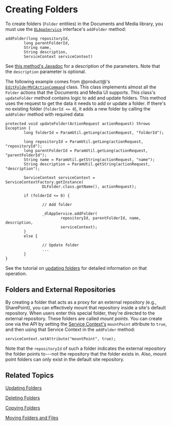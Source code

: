 # Creating Folders [](id=creating-folders)

To create folders (`Folder` entities) in the Documents and Media library, you 
must use the 
[`DLAppService`](@platform-ref@/7.1-latest/javadocs/portal-kernel/com/liferay/document/library/kernel/service/DLAppService.html) 
interface's `addFolder` method: 

    addFolder(long repositoryId, 
            long parentFolderId, 
            String name, 
            String description, 
            ServiceContext serviceContext)

See 
[this method's Javadoc](@platform-ref@/7.1-latest/javadocs/portal-kernel/com/liferay/document/library/kernel/service/DLAppService.html#addFolder-long-long-java.lang.String-java.lang.String-com.liferay.portal.kernel.service.ServiceContext-) 
for a description of the parameters. Note that the `description` parameter is 
optional. 

The following example comes from @product@'s 
[`EditFolderMVCActionCommand`](https://github.com/liferay/liferay-portal/blob/master/modules/apps/document-library/document-library-web/src/main/java/com/liferay/document/library/web/internal/portlet/action/EditFolderMVCActionCommand.java) 
class. This class implements almost all the `Folder` actions that the Documents 
and Media UI supports. This class's `updateFolder` method contains logic to add 
and update folders. This method uses the request to get the data it needs to 
add or update a folder. If there's no existing folder (`folderId <= 0`), it adds 
a new folder by calling the `addFolder` method with required data: 

    protected void updateFolder(ActionRequest actionRequest) throws Exception {
            long folderId = ParamUtil.getLong(actionRequest, "folderId");

            long repositoryId = ParamUtil.getLong(actionRequest, "repositoryId");
            long parentFolderId = ParamUtil.getLong(actionRequest, "parentFolderId");
            String name = ParamUtil.getString(actionRequest, "name");
            String description = ParamUtil.getString(actionRequest, "description");

            ServiceContext serviceContext = ServiceContextFactory.getInstance(
                    DLFolder.class.getName(), actionRequest);

            if (folderId <= 0) {

                    // Add folder

                    _dlAppService.addFolder(
                            repositoryId, parentFolderId, name, description,
                            serviceContext);
            }
            else {

                    // Update folder
                    ...
            }
    }

See the tutorial on 
[updating folders](/develop/tutorials/-/knowledge_base/7-1/updating-folders) 
for detailed information on that operation. 

## Folders and External Repositories [](id=folders-and-external-repositories)

By creating a folder that acts as a proxy for an external repository (e.g., 
SharePoint), you can effectively mount that repository inside a site's default 
repository. When users enter this special folder, they're directed to the 
external repository. These folders are called *mount points*. You can create one 
via the API by setting the 
[Service Context's](/develop/tutorials/-/knowledge_base/7-1/understanding-servicecontext) 
`mountPoint` attribute to `true`, and then using that Service Context in the 
`addFolder` method: 

    serviceContext.setAttribute("mountPoint", true);

Note that the `repositoryId` of such a folder indicates the external repository 
the folder points to---not the repository that the folder exists in. Also, mount 
point folders can only exist in the default site repository. 

## Related Topics [](id=related-topics)

[Updating Folders](/develop/tutorials/-/knowledge_base/7-1/updating-folders)

[Deleting Folders](/develop/tutorials/-/knowledge_base/7-1/deleting-folders)

[Copying Folders](/develop/tutorials/-/knowledge_base/7-1/copying-folders)

[Moving Folders and Files](/develop/tutorials/-/knowledge_base/7-1/moving-folders-and-files)
